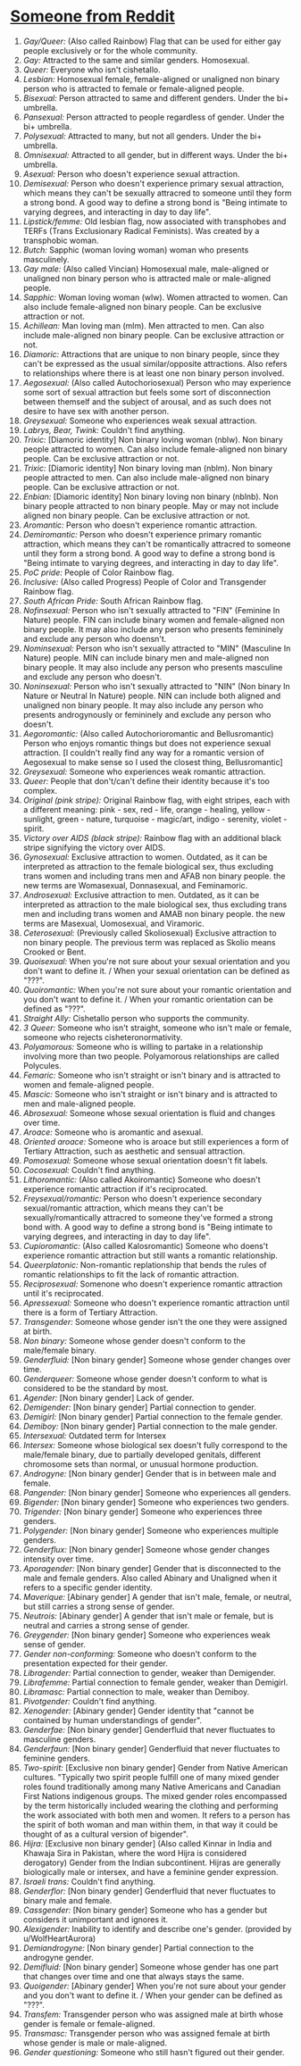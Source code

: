 # [Someone from Reddit](https://www.reddit.com/r/QueerVexillology/comments/glt2us/im_trying_to_make_a_masterlist_of_pride_flags/)

1. *Gay/Queer:* (Also called Rainbow) Flag that can be used for either gay people exclusively or for the whole community.
2. *Gay:* Attracted to the same and similar genders. Homosexual.
3. *Queer:* Everyone who isn't cishetallo.
4. *Lesbian:* Homosexual female, female-aligned or unaligned non binary person who is attracted to female or female-aligned people.
5. *Bisexual:* Person attracted to same and different genders. Under the bi+ umbrella.
6. *Pansexual:* Person attracted to people regardless of gender. Under the bi+ umbrella.
7. *Polysexual:* Attracted to many, but not all genders. Under the bi+ umbrella.
8. *Omnisexual:* Attracted to all gender, but in different ways. Under the bi+ umbrella.
9. *Asexual:* Person who doesn't experience sexual attraction.
10. *Demisexual:* Person who doesn't experience primary sexual attraction, which means they can't be sexually attracred to someone until they form a strong bond. A good way to define a strong bond is "Being intimate to varying degrees, and interacting in day to day life".
11. *Lipstick/femme:* Old lesbian flag, now associated with transphobes and TERFs (Trans Exclusionary Radical Feminists). Was created by a transphobic woman.
12. *Butch:* Sapphic (woman loving woman) woman who presents masculinely.
13. *Gay male:* (Also called Vincian) Homosexual male, male-aligned or unaligned non binary person who is attracted male or male-aligned people.
14. *Sapphic:* Woman loving woman (wlw). Women attracted to women. Can also include female-aligned non binary people. Can be exclusive attraction or not.
15. *Achillean:* Man loving man (mlm). Men attracted to men. Can also include male-aligned non binary people. Can be exclusive attraction or not.
16. *Diamoric:* Attractions that are unique to non binary people, since they can't be expressed as the usual similar/opposite attractions. Also refers to relationships where there is at least one non binary person involved.
17. *Aegosexual:* (Also called Autochoriosexual) Person who may experience some sort of sexual attraction but feels some sort of disconnection between themself and the subject of arousal, and as such does not desire to have sex with another person.
18. *Greysexual:* Someone who experiences weak sexual attraction.
19. *Labrys, Bear, Twink:* Couldn't find anything.
20. *Trixic:* [Diamoric identity] Non binary loving woman (nblw). Non binary people attracted to women. Can also include female-aligned non binary people. Can be exclusive attraction or not.
21. *Trixic:* [Diamoric identity] Non binary loving man (nblm). Non binary people attracted to men. Can also include male-aligned non binary people. Can be exclusive attraction or not.
22. *Enbian:* [Diamoric identity] Non binary loving non binary (nblnb). Non binary people attracted to non binary people. May or may not include aligned non binary people. Can be exclusive attraction or not.
23. *Aromantic:* Person who doesn't experience romantic attraction.
24. *Demiromantic:* Person who doesn't experience primary romantic attraction, which means they can't be romantically attracred to someone until they form a strong bond. A good way to define a strong bond is "Being intimate to varying degrees, and interacting in day to day life".
25. *PoC pride:* People of Color Rainbow flag.
26. *Inclusive:* (Also called Progress) People of Color and Transgender Rainbow flag.
27. *South African Pride:* South African Rainbow flag.
28. *Nofinsexual:* Person who isn't sexually attracted to "FIN" (Feminine In Nature) people. FIN can include binary women and female-aligned non binary people. It may also include any person who presents femininely and exclude any person who doensn't.
29. *Nominsexual:* Person who isn't sexually attracted to "MIN" (Masculine In Nature) people. MIN can include binary men and male-aligned non binary people. It may also include any person who presents masculine and exclude any person who doesn't.
30. *Noninsexual:* Person who isn't sexually attracted to "NIN" (Non binary In Nature or Neutral In Nature) people. NIN can include both aligned and unaligned non binary people. It may also include any person who presents androgynously or femininely and exclude any person who doesn't.
31. *Aegoromantic:* (Also called Autochorioromantic and Bellusromantic) Person who enjoys romantic things but does not experience sexual attraction. [I couldn't really find any way for a romantic version of Aegosexual to make sense so I used the closest thing, Bellusromantic]
32. *Greysexual:* Someone who experiences weak romantic attraction.
33. *Queer:* People that don't/can't define their identity because it's too complex.
34. *Original (pink stripe):* Original Rainbow flag, with eight stripes, each with a different meaning: pink - sex, red - life, orange - healing, yellow - sunlight, green - nature, turquoise - magic/art, indigo - serenity, violet - spirit.
35. *Victory over AIDS (black stripe):* Rainbow flag with an additional black stripe signifying the victory over AIDS.
36. *Gynosexual:* Exclusive attraction to women. Outdated, as it can be interpreted as attraction to the female biological sex, thus excluding trans women and including trans men and AFAB non binary people. the new terms are Womasexual, Donnasexual, and Feminamoric.
37. *Androsexual:* Exclusive attraction to men. Outdated, as it can be interpreted as attraction to the male biological sex, thus excluding trans men and including trans women and AMAB non binary people. the new terms are Masexual, Uomosexual, and Viramoric.
38. *Ceterosexual:* (Previously called Skoliosexual) Exclusive attraction to non binary people. The previous term was replaced as Skolio means Crooked or Bent.
39. *Quoisexual:* When you're not sure about your sexual orientation and you don't want to define it. / When your sexual orientation can be defined as "???".
40. *Quoiromantic:* When you're not sure about your romantic orientation and you don't want to define it. / When your romantic orientation can be defined as "???".
41. *Straight Ally:* Cishetallo person who supports the community.
42. *3 Queer:* Someone who isn't straight, someone who isn't male or female, someone who rejects cisheteronormativity.
43. *Polyamorous:* Someone who is willing to partake in a relationship involving more than two people. Polyamorous relationships are called Polycules.
44. *Femaric:* Someone who isn't straight or isn't binary and is attracted to women and female-aligned people.
45. *Mascic:* Someone who isn't straight or isn't binary and is attracted to men and male-aligned people.
46. *Abrosexual:* Someone whose sexual orientation is fluid and changes over time.
47. *Aroace:* Someone who is aromantic and asexual.
48. *Oriented aroace:* Someone who is aroace but still experiences a form of Tertiary Attraction, such as aesthetic and sensual attraction.
49. *Pomosexual:* Someone whose sexual orientation doesn't fit labels.
50. *Cocosexual:* Couldn't find anything.
51. *Lithoromantic:* (Also called Akoiromantic) Someone who doesn't experience romantic attraction if it's reciprocated.
52. *Freysexual/romantic:* Person who doesn't experience secondary sexual/romantic attraction, which means they can't be sexually/romantically attracred to someone they've formed a strong bond with. A good way to define a strong bond is "Being intimate to varying degrees, and interacting in day to day life".
53. *Cupioromantic:* (Also called Kalosromantic) Someone who doens't experience romantic attraction but still wants a romantic relationship.
54. *Queerplatonic:* Non-romantic replationship that bends the rules of romantic relationships to fit the lack of romantic attraction.
55. *Reciprosexual:* Somenone who doesn't experience romantic attraction until it's reciprocated.
56. *Apressexual:* Someone who doesn't experience romantic attraction until there is a form of Tertiary Attraction.
57. *Transgender:* Someone whose gender isn't the one they were assigned at birth.
58. *Non binary:* Someone whose gender doesn't conform to the male/female binary.
59. *Genderfluid:* [Non binary gender] Someone whose gender changes over time.
60. *Genderqueer:* Someone whose gender doesn't conform to what is considered to be the standard by most.
61. *Agender:* [Non binary gender] Lack of gender.
62. *Demigender:* [Non binary gender] Partial connection to gender.
63. *Demigirl:* [Non binary gender] Partial connection to the female gender.
64. *Demiboy:* [Non binary gender] Partial connection to the male gender.
65. *Intersexual:* Outdated term for Intersex
66. *Intersex:* Someone whose biological sex doesn't fully correspond to the male/female binary, due to partially developed genitals, different chromosome sets than normal, or unusual hormone production.
67. *Androgyne:* [Non binary gender] Gender that is in between male and female.
68. *Pangender:* [Non binary gender] Someone who experiences all genders.
69. *Bigender:* [Non binary gender] Someone who experiences two genders.
70. *Trigender:* [Non binary gender] Someone who experiences three genders.
71. *Polygender:* [Non binary gender] Someone who experiences multiple genders.
72. *Genderflux:* [Non binary gender] Someone whose gender changes intensity over time.
73. *Aporagender:* [Non binary gender] Gender that is disconnected to the male and female genders. Also called Abinary and Unaligned when it refers to a specific gender identity.
74. *Maverique:* [Abinary gender] A gender that isn't male, female, or neutral, but still carries a strong sense of gender.
75. *Neutrois:* [Abinary gender] A gender that isn't male or female, but is neutral and carries a strong sense of gender.
76. *Greygender:* [Non binary gender] Someone who experiences weak sense of gender.
77. *Gender non-conforming:* Someone who doesn't conform to the presentation expected for their gender.
78. *Libragender:* Partial connection to gender, weaker than Demigender.
79. *Librafemme:* Partial connection to female gender, weaker than Demigirl.
80. *Libramasc:* Partial connection to male, weaker than Demiboy.
81. *Pivotgender:* Couldn't find anything.
82. *Xenogender:* [Abinary gender] Gender identity that "cannot be contained by human understandings of gender".
83. *Genderfae:* [Non binary gender] Genderfluid that never fluctuates to masculine genders.
84. *Genderfaun:* [Non binary gender] Genderfluid that never fluctuates to feminine genders.
85. *Two-spirit:* [Exclusive non binary gender] Gender from Native American cultures. "Typically two spirit people fulfill one of many mixed gender roles found traditionally among many Native Americans and Canadian First Nations indigenous groups. The mixed gender roles encompassed by the term historically included wearing the clothing and performing the work associated with both men and women. It refers to a person has the spirit of both woman and man within them, in that way it could be thought of as a cultural version of bigender".
86. *Hijra:* [Exclusive non binary gender] (Also called Kinnar in India and Khawaja Sira in Pakistan, where the word Hijra is considered derogatory) Gender from the Indian subcontinent. Hijras are generally biologically male or intersex, and have a feminine gender expression.
87. *Israeli trans:* Couldn't find anything.
88. *Genderflor:* [Non binary gender] Genderfluid that never fluctuates to binary male and female.
89. *Cassgender:* [Non binary gender] Someone who has a gender but considers it unimportant and ignores it.
90. *Alexigender:* Inability to identify and describe one's gender. (provided by u/WolfHeartAurora)
91. *Demiandrogyne:* [Non binary gender] Partial connection to the androgyne gender.
92. *Demifluid:* [Non binary gender] Someone whose gender has one part that changes over time and one that always stays the same.
93. *Quoigender:* [Abinary gender] When you're not sure about your gender and you don't want to define it. / When your gender can be defined as "???".
94. *Transfem:* Transgender person who was assigned male at birth whose gender is female or female-aligned.
95. *Transmasc:* Transgender person who was assigned female at birth whose gender is male or male-aligned.
96. *Gender questioning:* Someone who still hasn't figured out their gender.
